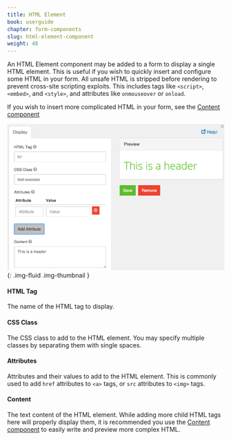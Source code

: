 ```yaml
---
title: HTML Element
book: userguide
chapter: form-components
slug: html-element-component
weight: 48
---
```

An HTML Element component may be added to a form to display a single HTML element. This is useful if you wish to quickly insert and configure some HTML in your form. All unsafe HTML is stripped before rendering to prevent cross-site scripting exploits. This includes tags like `<script>`, `<embed>`, and `<style>`, and attributes like `onmouseover` or `onload`.

If you wish to insert more complicated HTML in your form, see the [Content component](#content-component)

![](/assets/img/html-element-display.png){: .img-fluid .img-thumbnail }

#### HTML Tag

The name of the HTML tag to display.

#### CSS Class

The CSS class to add to the HTML element. You may specify multiple classes by separating them with single spaces.

#### Attributes

Attributes and their values to add to the HTML element. This is commonly used to add `href` attributes to `<a>` tags, or `src` attributes to `<img>` tags.

#### Content

The text content of the HTML element. While adding more child HTML tags here will properly display them, it is recommended you use the [Content component](#content-component) to easily write and preview more complex HTML.
